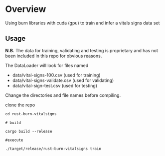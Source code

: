 # Overview

Using burn libraries with cuda (gpu) to train and infer a vitals signs data set 

## Usage

**N.B.**  The data for training, validating and testing is proprietary and has not 
been included in this repo for obvious reasons.

The DataLoader will look for files named

- data/vital-signs-100.csv (used for training)
- data/vital-signs-validate.csv (used for validating)
- data/vital-sign-test.csv (used for testing)

Change the directories and file names before compiling.

clone the repo

```
cd rust-burn-vitalsigns

# build 

cargo build --release

#execute

./target/release/rust-burn-vitalsigns train
```
